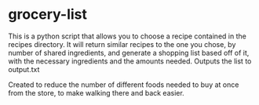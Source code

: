 # grocery-list
This is a python script that allows you to choose a recipe contained in the recipes directory. 
It will return similar recipes to the one you chose, by number of shared ingredients, and generate a shopping list based off of it, with 
the necessary ingredients and the amounts needed. Outputs the list to output.txt

Created to reduce the number of different foods needed to buy at once from the store, to make walking there and back easier. 
